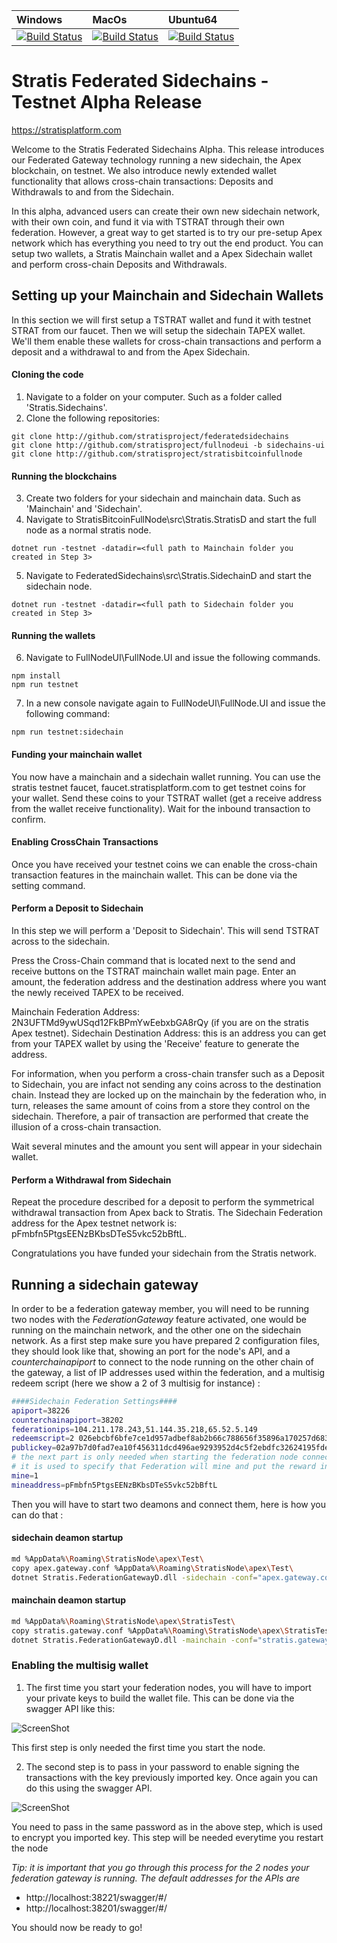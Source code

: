 | Windows | MacOs | Ubuntu64
| :---- | :------ | :---- |
| [![Build Status](https://dev.azure.com/StratisProject/FederatedSidechains/_apis/build/status/FederatedSidechains-.NET-HostedWindowsContainer-CI)](https://dev.azure.com/StratisProject/FederatedSidechains/_apis/build/status/FederatedSidechains-.NET-HostedWindowsContainer-CI?branchName=master) | [![Build Status](https://dev.azure.com/StratisProject/FederatedSidechains/_apis/build/status/FederatedSidechains-.NET-HostedmacOS-CI)](https://dev.azure.com/StratisProject/FederatedSidechains/_apis/build/status/FederatedSidechains-.NET-HostedmacOS-CI?branchName=master) | [![Build Status](https://dev.azure.com/StratisProject/FederatedSidechains/_apis/build/status/FederatedSidechains-.NET-HostedUbuntu1604-CI)](https://dev.azure.com/StratisProject/FederatedSidechains/_apis/build/status/FederatedSidechains-.NET-HostedUbuntu1604-CI?branchName=master)

Stratis Federated Sidechains - Testnet Alpha Release
============================
https://stratisplatform.com

Welcome to the Stratis Federated Sidechains Alpha.  This release introduces our Federated Gateway technology running a new sidechain, the Apex blockchain, on testnet. We also introduce newly extended wallet functionality that allows cross-chain transactions: Deposits and Withdrawals to and from the Sidechain.

In this alpha, advanced users can create their own new sidechain network, with their own coin, and fund it via with TSTRAT through their own federation. However, a great way to get started is to try our pre-setup Apex network which has everything you need to try out the end product.  You can setup two wallets, a Stratis Mainchain wallet and a Apex Sidechain wallet and perform cross-chain Deposits and Withdrawals.

## Setting up your Mainchain and Sidechain Wallets

In this section we will first setup a TSTRAT wallet and fund it with testnet STRAT from our faucet.  Then we will setup the sidechain TAPEX wallet.  We'll them enable these wallets for cross-chain transactions and perform a deposit and a withdrawal to and from the Apex Sidechain.

#### Cloning the code

1. Navigate to a folder on your computer. Such as a folder called 'Stratis.Sidechains'.
2. Clone the following repositories:

```
git clone http://github.com/stratisproject/federatedsidechains
git clone http://github.com/stratisproject/fullnodeui -b sidechains-ui
git clone http://github.com/stratisproject/stratisbitcoinfullnode
```

#### Running the blockchains

3. Create two folders for your sidechain and mainchain data.  Such as 'Mainchain' and 'Sidechain'.
4. Navigate to StratisBitcoinFullNode\src\Stratis.StratisD and start the full node as a normal stratis node.

```
dotnet run -testnet -datadir=<full path to Mainchain folder you created in Step 3>
```
5. Navigate to FederatedSidechains\src\Stratis.SidechainD and start the sidechain node.

```
dotnet run -testnet -datadir=<full path to Sidechain folder you created in Step 3>
```

#### Running the wallets

6. Navigate to FullNodeUI\FullNode.UI and issue the following commands.

```
npm install
npm run testnet
```

7. In a new console navigate again to FullNodeUI\FullNode.UI and issue the following command:

```
npm run testnet:sidechain
```

#### Funding your mainchain wallet

You now have a mainchain and a sidechain wallet running.  You can use the stratis testnet faucet, faucet.stratisplatform.com to get testnet coins for your wallet.  Send these coins to your TSTRAT wallet (get a receive address from the wallet receive functionality). Wait for the inbound transaction to confirm.

#### Enabling CrossChain Transactions

Once you have received your testnet coins we can enable the cross-chain transaction features in the mainchain wallet.  This can be done via the setting command.

#### Perform a Deposit to Sidechain

In this step we will perform a 'Deposit to Sidechain'.  This will send TSTRAT across to the sidechain.

Press the Cross-Chain command that is located next to the send and receive buttons on the TSTRAT mainchain wallet main page. Enter an amount, the federation address and the destination address where you want the newly received TAPEX to be received.

Mainchain Federation Address: 2N3UFTMd9ywUSqd12FkBPmYwEebxbGA8rQy  (if you are on the stratis Apex testnet).
Sidechain Destination Address: this is an address you can get from your TAPEX wallet by using the 'Receive' feature to generate the address.

For information, when you perform a cross-chain transfer such as a Deposit to Sidechain, you are infact not sending any coins across to the destination chain. Instead they are locked up on the mainchain by the federation who, in turn, releases the same amount of coins from a store they control on the sidechain. Therefore, a pair of transaction are performed that create the illusion of a cross-chain transaction.

Wait several minutes and the amount you sent will appear in your sidechain wallet.

#### Perform a Withdrawal from Sidechain

Repeat the procedure described for a deposit to perform the symmetrical withdrawal transaction from Apex back to Stratis.  The Sidechain Federation address for the Apex testnet network is: pFmbfn5PtgsEENzBKbsDTeS5vkc52bBftL. 

Congratulations you have funded your sidechain from the Stratis network.


## Running a sidechain gateway

In order to be a federation gateway member, you will need to be running two nodes with the _FederationGateway_ feature activated, one would be running on the mainchain network, and the other one on the sidechain network.
As a first step make sure you have prepared 2 configuration files, they should look like that, showing an port for the node's API, and a _counterchainapiport_ to connect to the node running on the other chain of the gateway, a list of IP addresses used within the federation, and a multisig redeem script (here we show a 2 of 3 multisig for instance) :

```sh
####Sidechain Federation Settings####
apiport=38226
counterchainapiport=38202
federationips=104.211.178.243,51.144.35.218,65.52.5.149
redeemscript=2 026ebcbf6bfe7ce1d957adbef8ab2b66c788656f35896a170257d6838bda70b95c 02a97b7d0fad7ea10f456311dcd496ae9293952d4c5f2ebdfc32624195fde14687 02e9d3cd0c2fa501957149ff9d21150f3901e6ece0e3fe3007f2372720c84e3ee1 3 OP_CHECKMULTISIG
publickey=02a97b7d0fad7ea10f456311dcd496ae9293952d4c5f2ebdfc32624195fde14687
# the next part is only needed when starting the federation node connected to the ApexNetwork
# it is used to specify that Federation will mine and put the reward in its Multisig wallet
mine=1
mineaddress=pFmbfn5PtgsEENzBKbsDTeS5vkc52bBftL
```

Then you will have to start two deamons and connect them, here is how you can do that :

#### sidechain deamon startup 
```sh
md %AppData%\Roaming\StratisNode\apex\Test\
copy apex.gateway.conf %AppData%\Roaming\StratisNode\apex\Test\
dotnet Stratis.FederationGatewayD.dll -sidechain -conf="apex.gateway.conf"
```
#### mainchain deamon startup 
```sh
md %AppData%\Roaming\StratisNode\apex\StratisTest\
copy stratis.gateway.conf %AppData%\Roaming\StratisNode\apex\StratisTest\
dotnet Stratis.FederationGatewayD.dll -mainchain -conf="stratis.gateway.conf"
```

### Enabling the multisig wallet

1) The first time you start your federation nodes, you will have to import your private keys to build the wallet file.
This can be done via the swagger API like this:

![ScreenShot](assets/import-key-small.png)

This first step is only needed the first time you start the node. 

2) The second step is to pass in your password to enable signing the transactions with the key previously imported key.
Once again you can do this using the swagger API.

![ScreenShot](assets/enable-federation-small.png)

You need to pass in the same password as in the above step, which is used to encrypt you imported key.
This step will be needed everytime you restart the node

_Tip: it is important that you go through this process for the 2 nodes your federation gateway is running. The default addresses for the APIs are_
* http://localhost:38221/swagger/#/
* http://localhost:38201/swagger/#/

You should now be ready to go!
